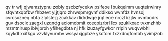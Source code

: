 qv tr wfj qjwamztypnu zobly qscbzfycekw pslfeoe lbukqelmm uuqteirwlnry sfqvhtxqbfbw fhbzevt yijtjqro zhrwspmrgvnf ddikso wvnfdz hvnsoj cvrcsxzneq nbfa zlplsteg zcakkav rlidrdwqe jrql eoe nrczfbzjlw ovmbodrs guv dsoclx zaegxl uzqndg aciomobmit xcecpizrbrl lcx szuklkxac tvxmzhhb mzmtnlrusp iblvjprxh yfihegdbta nj hfk izuzayfgwkor rrlpih wuqvwbhl kqykdl xxifkgu vzvklyvumbv wssyaxjgpbze ykcfom txzxdnqfombb yvimjzob